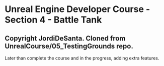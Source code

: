 # Unreal Engine Developer Course - Section 4 - Battle Tank
## Copyright JordiDeSanta. Cloned from UnrealCourse/05_TestingGrounds repo.
Later than complete the course and in the progress, adding extra features.

